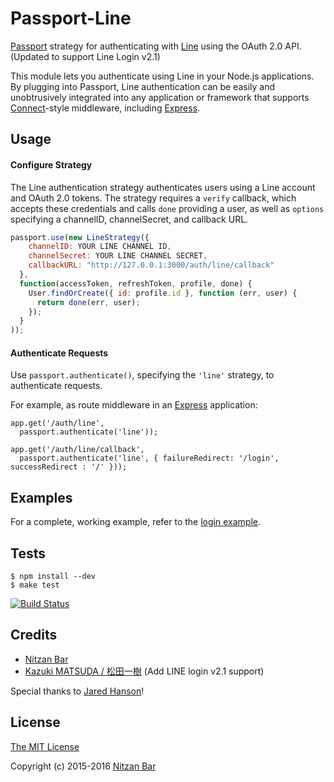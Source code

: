 # Passport-Line

[Passport](https://github.com/jaredhanson/passport) strategy for authenticating
with [Line](http://line.me/) using the OAuth 2.0 API. (Updated to support Line Login v2.1)

This module lets you authenticate using Line in your Node.js applications.
By plugging into Passport, Line authentication can be easily and
unobtrusively integrated into any application or framework that supports
[Connect](http://www.senchalabs.org/connect/)-style middleware, including
[Express](http://expressjs.com/).

## Usage

#### Configure Strategy

The Line authentication strategy authenticates users using a Line
account and OAuth 2.0 tokens.  The strategy requires a `verify` callback, which
accepts these credentials and calls `done` providing a user, as well as
`options` specifying a channelID, channelSecret, and callback URL.

```javascript
passport.use(new LineStrategy({
    channelID: YOUR LINE CHANNEL ID,
    channelSecret: YOUR LINE CHANNEL SECRET,
    callbackURL: "http://127.0.0.1:3000/auth/line/callback"
  },
  function(accessToken, refreshToken, profile, done) {
    User.findOrCreate({ id: profile.id }, function (err, user) {
      return done(err, user);
    });
  }
));
```


#### Authenticate Requests

Use `passport.authenticate()`, specifying the `'line'` strategy, to
authenticate requests.

For example, as route middleware in an [Express](http://expressjs.com/)
application:

    app.get('/auth/line',
      passport.authenticate('line'));

    app.get('/auth/line/callback',
      passport.authenticate('line', { failureRedirect: '/login', successRedirect : '/' }));

## Examples

For a complete, working example, refer to the [login example](https://github.com/jaredhanson/passport-line/tree/master/examples/login).

## Tests

    $ npm install --dev
    $ make test

[![Build Status](https://secure.travis-ci.org/nitzo/passport-line.png)](http://travis-ci.org/nitzo/passport-line)

## Credits

  - [Nitzan Bar](http://github.com/nitzo)
  - [Kazuki MATSUDA / 松田一樹](https://github.com/kazuki-ma) (Add LINE login v2.1 support)


  Special thanks to [Jared Hanson](http://github.com/jaredhanson)!

## License

[The MIT License](http://opensource.org/licenses/MIT)

Copyright (c) 2015-2016 [Nitzan Bar](http://github.com/nitzo)

